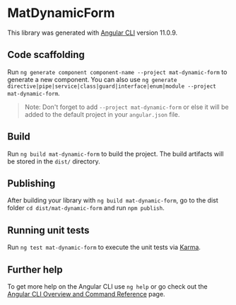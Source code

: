 # MatDynamicForm

This library was generated with [Angular CLI](https://github.com/angular/angular-cli) version 11.0.9.

## Code scaffolding

Run `ng generate component component-name --project mat-dynamic-form` to generate a new component. You can also use `ng generate directive|pipe|service|class|guard|interface|enum|module --project mat-dynamic-form`.
> Note: Don't forget to add `--project mat-dynamic-form` or else it will be added to the default project in your `angular.json` file. 

## Build

Run `ng build mat-dynamic-form` to build the project. The build artifacts will be stored in the `dist/` directory.

## Publishing

After building your library with `ng build mat-dynamic-form`, go to the dist folder `cd dist/mat-dynamic-form` and run `npm publish`.

## Running unit tests

Run `ng test mat-dynamic-form` to execute the unit tests via [Karma](https://karma-runner.github.io).

## Further help

To get more help on the Angular CLI use `ng help` or go check out the [Angular CLI Overview and Command Reference](https://angular.io/cli) page.
